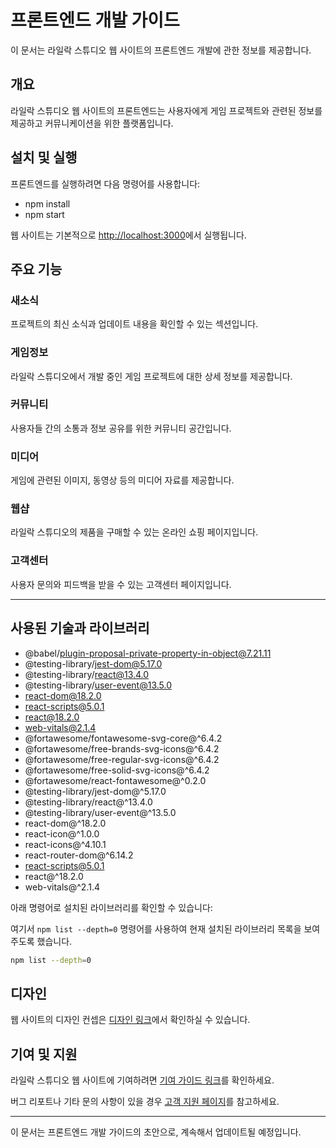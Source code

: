 # 프론트엔드 개발 가이드

이 문서는 라일락 스튜디오 웹 사이트의 프론트엔드 개발에 관한 정보를 제공합니다.

## 개요

라일락 스튜디오 웹 사이트의 프론트엔드는 사용자에게 게임 프로젝트와 관련된 정보를 제공하고 커뮤니케이션을 위한 플랫폼입니다.

## 설치 및 실행

프론트엔드를 실행하려면 다음 명령어를 사용합니다:

- npm install
- npm start

웹 사이트는 기본적으로 [http://localhost:3000](http://localhost:3000)에서 실행됩니다.

## 주요 기능

### 새소식

프로젝트의 최신 소식과 업데이트 내용을 확인할 수 있는 섹션입니다.

### 게임정보

라일락 스튜디오에서 개발 중인 게임 프로젝트에 대한 상세 정보를 제공합니다.

### 커뮤니티

사용자들 간의 소통과 정보 공유를 위한 커뮤니티 공간입니다.

### 미디어

게임에 관련된 이미지, 동영상 등의 미디어 자료를 제공합니다.

### 웹샵

라일락 스튜디오의 제품을 구매할 수 있는 온라인 쇼핑 페이지입니다.

### 고객센터

사용자 문의와 피드백을 받을 수 있는 고객센터 페이지입니다.

---

## 사용된 기술과 라이브러리

- @babel/plugin-proposal-private-property-in-object@7.21.11
- @testing-library/jest-dom@5.17.0
- @testing-library/react@13.4.0
- @testing-library/user-event@13.5.0
- react-dom@18.2.0
- react-scripts@5.0.1
- react@18.2.0
- web-vitals@2.1.4
- @fortawesome/fontawesome-svg-core@^6.4.2
- @fortawesome/free-brands-svg-icons@^6.4.2
- @fortawesome/free-regular-svg-icons@^6.4.2
- @fortawesome/free-solid-svg-icons@^6.4.2
- @fortawesome/react-fontawesome@^0.2.0
- @testing-library/jest-dom@^5.17.0
- @testing-library/react@^13.4.0
- @testing-library/user-event@^13.5.0
- react-dom@^18.2.0
- react-icon@^1.0.0
- react-icons@^4.10.1
- react-router-dom@^6.14.2
- react-scripts@5.0.1
- react@^18.2.0
- web-vitals@^2.1.4

아래 명령어로 설치된 라이브러리를 확인할 수 있습니다:

여기서 `npm list --depth=0` 명령어를 사용하여 현재 설치된 라이브러리 목록을 보여주도록 했습니다.

```bash
npm list --depth=0
```

## 디자인

웹 사이트의 디자인 컨셉은 [디자인 링크](https://example.com/design)에서 확인하실 수 있습니다.

## 기여 및 지원

라일락 스튜디오 웹 사이트에 기여하려면 [기여 가이드 링크](CONTRIBUTING.md)를 확인하세요.

버그 리포트나 기타 문의 사항이 있을 경우 [고객 지원 페이지](https://example.com/support)를 참고하세요.

---

이 문서는 프론트엔드 개발 가이드의 초안으로, 계속해서 업데이트될 예정입니다.
